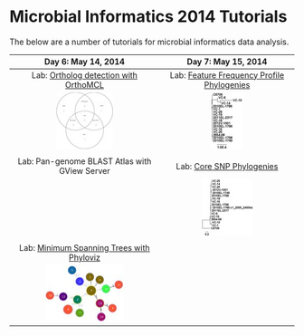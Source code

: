 Microbial Informatics 2014 Tutorials
====================================

The below are a number of tutorials for microbial informatics data analysis.

| Day 6: May 14, 2014                                                          | Day 7: May 15, 2014                                                            |
|:----------------------------------------------------------------------------:|:------------------------------------------------------------------------------:|
| Lab: [Ortholog detection with OrthoMCL](orthomcl-tutorial/README.md)         | Lab: [Feature Frequency Profile Phylogenies](ffp-phylogeny-tutorial/README.md) |
| ![genome-groups-small](orthomcl-tutorial/genome-groups-small-thumb.jpg)      | ![tree-5](ffp-phylogeny-tutorial/tree-5-thumb.jpg)                             |
|                                                                              |                                                                                |
| Lab: Pan-genome BLAST Atlas with GView Server                                | Lab: [Core SNP Phylogenies](core-snp-tutorial/README.md)                       |
|                                                                              | ![output-10-subsample](core-snp-tutorial/images/output-10-subsample-thumb.jpg) |
|                                                                              |                                                                                |
| Lab: [Minimum Spanning Trees with Phyloviz](mst-tutorial/README.md)          |                                                                                |
| ![lab1-mst-location](mst-tutorial/images/lab1-mst-location-thumb.jpg)        |                                                                                |
